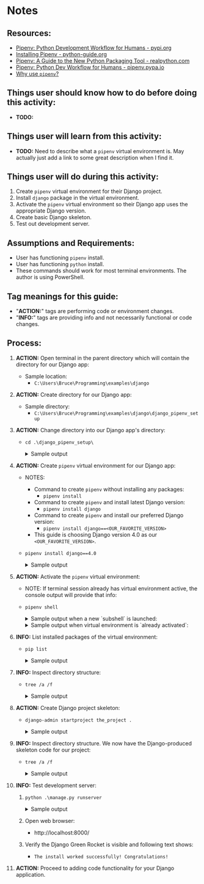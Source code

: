 # Notes

## Resources:
* [Pipenv: Python Development Workflow for Humans - pypi.org](https://pypi.org/project/pipenv/)
* [Installing Pipenv - python-guide.org](https://docs.python-guide.org/dev/virtualenvs/#installing-pipenv)
* [Pipenv: A Guide to the New Python Packaging Tool - realpython.com](https://realpython.com/pipenv-guide/)
* [Pipenv: Python Dev Workflow for Humans - pipenv.pypa.io](https://pipenv.pypa.io/en/latest/)
* [Why use `pipenv`?](https://pipenv.pypa.io/en/latest/#pipenv-features)

## Things user should know how to do before doing this activity:
* **TODO:** 

## Things user will learn from this activity:
* **TODO:** Need to describe what a `pipenv` virtual environment is. May actually just add a link to some great description when I find it.

## Things user will do during this activity:
1. Create `pipenv` virtual environment for their Django project.
1. Install `django` package in the virtual environment.
1. Activate the `pipenv` virtual environment so their Django app uses the appropriate Django version.
1. Create basic Django skeleton.
1. Test out development server.

## Assumptions and Requirements:
* User has functioning `pipenv` install.
* User has functioning `python` install.
* These commands should work for most terminal environments. The author is using PowerShell.

## Tag meanings for this guide:
* "**ACTION:**" tags are performing code or environment changes.
* "**INFO:**" tags are providing info and not necessarily functional or code changes.

## Process:

1. **ACTION:** Open terminal in the parent directory which will contain the directory for our Django app:
    * Sample location:
        * `C:\Users\Bruce\Programming\examples\django`

1. **ACTION:** Create directory for our Django app:
    * Sample directory:
        * `C:\Users\Bruce\Programming\examples\django\django_pipenv_setup`

1. **ACTION:** Change directory into our Django app's directory:
    * `cd .\django_pipenv_setup\`
        <details>
        <summary>Sample output</summary>

            PS C:\Users\Bruce\Programming\examples\django> cd .\django_pipenv_setup\                         
            PS C:\Users\Bruce\Programming\examples\django\django_pipenv_setup>
        </details>

1. **ACTION:** Create `pipenv` virtual environment for our Django app:
    * NOTES:
        * Command to create `pipenv` without installing any packages:
            * `pipenv install`
        * Command to create `pipenv` and install latest Django version:
            * `pipenv install django`
        * Command to create `pipenv` and install our preferred Django version:
            * `pipenv install django==<OUR_FAVORITE_VERSION>`
        * This guide is choosing Django version 4.0 as our `<OUR_FAVORITE_VERSION>`.
    * `pipenv install django==4.0`

        <details>
        <summary>Sample output</summary>

            PS C:\Users\Bruce\Programming\examples\django\django_pipenv_setup> pipenv install django==4.0
            Creating a virtualenv for this project...
            Pipfile: C:\Users\Bruce\Programming\examples\django\django_pipenv_setup\Pipfile
            Using C:/Users/Bruce/AppData/Local/Programs/Python/Python310/python.exe (3.10.6) to create virtualenv...
            [  ==] Creating virtual environment...created virtual environment CPython3.10.6.final.0-64 in 376ms
            creator CPython3Windows(dest=C:\Users\Bruce\.virtualenvs\django_pipenv_setup-KgMRvH_5, clear=False, no_vcs_ignore=False, global=False)
            seeder FromAppData(download=False, pip=bundle, setuptools=bundle, wheel=bundle, via=copy, app_data_dir=C:\Users\Bruce\AppData\Local\pypa\virtualenv)
                added seed packages: pip==22.2.2, setuptools==63.2.0, wheel==0.37.1
            activators BashActivator,BatchActivator,FishActivator,NushellActivator,PowerShellActivator,PythonActivator

            Successfully created virtual environment!
            Virtualenv location: C:\Users\Bruce\.virtualenvs\django_pipenv_setup-KgMRvH_5
            Creating a Pipfile for this project...
            Installing django==4.0...
            Adding django to Pipfile's [packages]...
            Installation Succeeded
            Pipfile.lock not found, creating...
            Locking [dev-packages] dependencies...
            Locking [packages] dependencies...
            Locking...Building requirements...
            Resolving dependencies...
            Success!
            Updated Pipfile.lock (036cf0)!
            Installing dependencies from Pipfile.lock (036cf0)...
            ================================ 0/0 - 00:00:00
            To activate this project's virtualenv, run pipenv shell.
            Alternatively, run a command inside the virtualenv with pipenv run.
            PS C:\Users\Bruce\Programming\examples\django\django_pipenv_setup>
        </details>

1. **ACTION:** Activate the `pipenv` virtual environment:
    * NOTE: If terminal session already has virtual environment active, the console output will provide that info:
    * `pipenv shell`

        <details>
        <summary>Sample output when a new `subshell` is launched:</summary>

            PS C:\Users\Bruce\Programming\examples\django\django_pipenv_setup> pipenv shell
            Launching subshell in virtual environment...
            PowerShell 7.2.6
            Copyright (c) Microsoft Corporation.

            https://aka.ms/powershell
            Type 'help' to get help.

            PS C:\Users\Bruce\Programming\examples\django\django_pipenv_setup>
        </details>

        <details>
        <summary>Sample output when virtual environment is `already activated`:</summary>

            PS C:\Users\Bruce\Programming\examples\django\django_pipenv_setup> pipenv shell
            Shell for C:\Users\Bruce\.virtualenvs\django_pipenv_setup-KgMRvH_5 already activated.
            No action taken to avoid nested environments.
            PS C:\Users\Bruce\Programming\examples\django\django_pipenv_setup>
        </details>        

1. **INFO:** List installed packages of the virtual environment:
    * `pip list`

        <details>
        <summary>Sample output</summary>

            PS C:\Users\Bruce\Programming\examples\django\django_pipenv_setup> pip list
            Package    Version
            ---------- -------
            asgiref    3.5.2
            Django     4.0
            pip        22.2.2
            setuptools 63.2.0
            sqlparse   0.4.2
            tzdata     2022.2
            wheel      0.37.1
            PS C:\Users\Bruce\Programming\examples\django\django_pipenv_setup>
        </details>

1. **INFO:** Inspect directory structure:
    * `tree /a /f`

        <details>
        <summary>Sample output</summary>

            PS C:\Users\Bruce\Programming\examples\django\django_pipenv_setup> tree /a /f
            Folder PATH listing for volume OS
            Volume serial number is CC00-DD12
            C:.
            |   Pipfile
            |   Pipfile.lock
            |
            \---notes
                    notes.md

            PS C:\Users\Bruce\Programming\examples\django\django_pipenv_setup>
        </details>

1. **ACTION:** Create Django project skeleton:
    * `django-admin startproject the_project .`

        <details>
        <summary>Sample output</summary>

            PS C:\Users\Bruce\Programming\examples\django\django_pipenv_setup> django-admin startproject the_project .
            PS C:\Users\Bruce\Programming\examples\django\django_pipenv_setup>
        </details>

1. **INFO:** Inspect directory structure. We now have the Django-produced skeleton code for our project:
    * `tree /a /f`

        <details>
        <summary>Sample output</summary>

            PS C:\Users\Bruce\Programming\examples\django\django_pipenv_setup> tree /a /f
            Folder PATH listing for volume OS
            Volume serial number is CC00-DD12
            C:.
            |   manage.py
            |   Pipfile
            |   Pipfile.lock
            |
            +---notes
            |       notes.md
            |
            \---the_project
                    asgi.py
                    settings.py
                    urls.py
                    wsgi.py
                    __init__.py

            PS C:\Users\Bruce\Programming\examples\django\django_pipenv_setup>
        </details>

1. **INFO:** Test development server:
    1. `python .\manage.py runserver`

        <details>
        <summary>Sample output</summary>

            PS C:\Users\Bruce\Programming\examples\django\django_pipenv_setup> python .\manage.py runserver
            Watching for file changes with StatReloader
            Performing system checks...

            System check identified no issues (0 silenced).

            You have 18 unapplied migration(s). Your project may not work properly until you apply the migrations for app(s): admin, auth, contenttypes, sessions.
            Run 'python manage.py migrate' to apply them.
            August 24, 2022 - 10:23:18
            Django version 4.0, using settings 'the_project.settings'
            Starting development server at http://127.0.0.1:8000/
            Quit the server with CTRL-BREAK.
        </details>
    1. Open web browser:
        * http://localhost:8000/
    1. Verify the Django Green Rocket is visible and following text shows:
        * `The install worked successfully! Congratulations!`

1. **ACTION:** Proceed to adding code functionality for your Django application.
